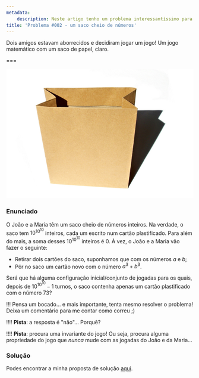 ```yaml
---
metadata:
    description: Neste artigo tenho um problema interessantíssimo para te desafiar...
title: 'Problema #002 - um saco cheio de números'
---
```


Dois amigos estavam aborrecidos e decidiram jogar um jogo! Um jogo matemático com um saco de papel, claro.

===

![a photo of a paper bag](paperbag.jpg "Photo by B S K from FreeImages")

### Enunciado

O João e a Maria têm um saco cheio de números inteiros. Na verdade, o saco tem $10^{10^{10}}$ inteiros, cada um escrito num cartão plastificado. Para além do mais, a soma desses $10^{10^{10}}$ inteiros é $0$. À vez, o João e a Maria vão fazer o seguinte:

 - Retirar dois cartões do saco, suponhamos que com os números $a$ e $b$;
 - Pôr no saco um cartão novo com o número $a^3 + b^3$.

Será que há alguma configuração inicial/conjunto de jogadas para os quais, depois de $10^{10^{10}} - 1$ turnos, o saco contenha apenas um cartão plastificado com o número $73$?

!!! Pensa um bocado... e mais importante, tenta mesmo resolver o problema! Deixa um comentário para me contar como correu ;)

!!!! **Pista**: a resposta é "não"... Porquê?

!!!! **Pista**: procura uma invariante do jogo! Ou seja, procura alguma propriedade do jogo que _nunca_ mude com as jogadas do João e da Maria...

### Solução

Podes encontrar a minha proposta de solução [aqui][s002].

[s002]: https://mathspp.com/blog/problems/s/bag-full-of-numbers
